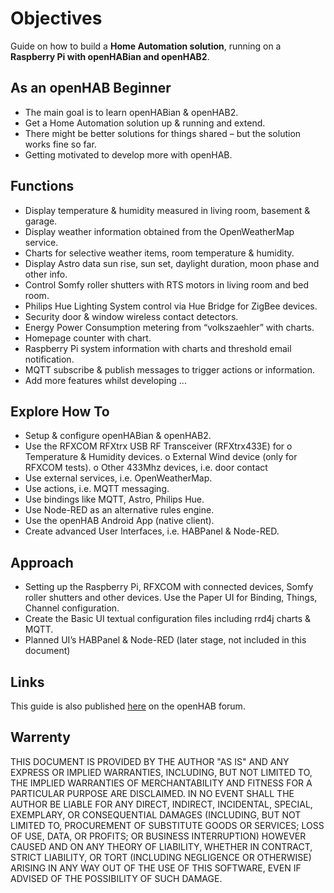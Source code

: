 # Objectives
Guide on how to build a **Home Automation solution**, running on a **Raspberry Pi with openHABian and openHAB2**.

## As an openHAB Beginner
* The main goal is to learn openHABian & openHAB2.
* Get a Home Automation solution up & running and extend.
* There might be better solutions for things shared – but the solution works fine so far.
* Getting motivated to develop more with openHAB.

## Functions
*	Display temperature & humidity measured in living room, basement & garage.
*	Display weather information obtained from the OpenWeatherMap service. 
*	Charts for selective weather items, room temperature & humidity.
*	Display Astro data sun rise, sun set, daylight duration, moon phase and other info.
*	Control Somfy roller shutters with RTS motors in living room and bed room.
*	Philips Hue Lighting System control via Hue Bridge for ZigBee devices.
*	Security door & window wireless contact detectors.
*	Energy Power Consumption metering from “volkszaehler” with charts.
*	Homepage counter with chart.
*	Raspberry Pi system information with charts and threshold email notification.
*	MQTT subscribe & publish messages to trigger actions or information.
*	Add more features whilst developing  ...

## Explore How To
*	Setup & configure openHABian & openHAB2.
*	Use the RFXCOM RFXtrx USB RF Transceiver (RFXtrx433E) for
o	Temperature & Humidity devices.
o	External Wind device (only for RFXCOM tests).
o	Other 433Mhz devices, i.e. door contact
*	Use external services, i.e. OpenWeatherMap.
*	Use actions, i.e. MQTT messaging.
*	Use bindings like MQTT, Astro, Philips Hue.
*	Use Node-RED as an alternative rules engine.
*	Use the openHAB Android App (native client).
*	Create advanced User Interfaces, i.e. HABPanel & Node-RED.

## Approach
*	Setting up the Raspberry Pi, RFXCOM with connected devices, Somfy roller shutters and other devices. Use the Paper UI for Binding, Things, Channel configuration.
*	Create the Basic UI textual configuration files including rrd4j charts & MQTT. 
*	Planned UI’s HABPanel & Node-RED (later stage, not included in this document)

## Links
This guide is also published [here](https://community.openhab.org/t/make-project-home-automation/38613) on the openHAB forum.

## Warrenty
THIS DOCUMENT IS PROVIDED BY THE AUTHOR "AS IS" AND ANY EXPRESS OR IMPLIED WARRANTIES, INCLUDING, BUT NOT LIMITED TO, THE IMPLIED WARRANTIES OF MERCHANTABILITY AND FITNESS FOR A PARTICULAR PURPOSE ARE DISCLAIMED. IN NO EVENT SHALL THE AUTHOR BE LIABLE FOR ANY DIRECT, INDIRECT, INCIDENTAL, SPECIAL, EXEMPLARY, OR CONSEQUENTIAL DAMAGES (INCLUDING, BUT NOT LIMITED TO, PROCUREMENT OF SUBSTITUTE GOODS OR SERVICES; LOSS OF USE, DATA, OR PROFITS; OR BUSINESS INTERRUPTION) HOWEVER CAUSED AND ON ANY THEORY OF LIABILITY, WHETHER IN CONTRACT, STRICT LIABILITY, OR TORT (INCLUDING NEGLIGENCE OR OTHERWISE) ARISING IN ANY WAY OUT OF THE USE OF THIS SOFTWARE, EVEN IF ADVISED OF THE POSSIBILITY OF SUCH DAMAGE.
